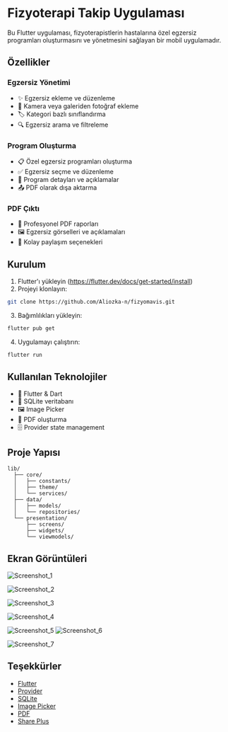 # Fizyoterapi Takip Uygulaması

Bu Flutter uygulaması, fizyoterapistlerin hastalarına özel egzersiz programları oluşturmasını ve yönetmesini sağlayan bir mobil uygulamadır.

## Özellikler

### Egzersiz Yönetimi
- ✨ Egzersiz ekleme ve düzenleme
- 📱 Kamera veya galeriden fotoğraf ekleme
- 🏷️ Kategori bazlı sınıflandırma
- 🔍 Egzersiz arama ve filtreleme

### Program Oluşturma
- 📋 Özel egzersiz programları oluşturma
- ✅ Egzersiz seçme ve düzenleme
- 📑 Program detayları ve açıklamalar
- 📤 PDF olarak dışa aktarma

### PDF Çıktı
- 📄 Profesyonel PDF raporları
- 🖼️ Egzersiz görselleri ve açıklamaları
- 📱 Kolay paylaşım seçenekleri

## Kurulum

1. Flutter'ı yükleyin (https://flutter.dev/docs/get-started/install)
2. Projeyi klonlayın:
```bash
git clone https://github.com/Aliozka-n/fizyomavis.git
```
3. Bağımlılıkları yükleyin:
```bash
flutter pub get
```
4. Uygulamayı çalıştırın:
```bash
flutter run
```

## Kullanılan Teknolojiler

- 🎯 Flutter & Dart
- 💾 SQLite veritabanı
- 🖼️ Image Picker
- 📄 PDF oluşturma
- 🗄️ Provider state management

## Proje Yapısı

```
lib/
  ├── core/
  │   ├── constants/
  │   ├── theme/
  │   └── services/
  ├── data/
  │   ├── models/
  │   └── repositories/
  └── presentation/
      ├── screens/
      ├── widgets/
      └── viewmodels/
```

## Ekran Görüntüleri

![Screenshot_1](https://github.com/user-attachments/assets/b660a3de-0d67-4cad-b726-788596de8a3b)

![Screenshot_2](https://github.com/user-attachments/assets/1f4e5427-cc14-4fbd-b132-c43a8ad6f2f0)

![Screenshot_3](https://github.com/user-attachments/assets/8c5c7037-9c75-49ad-9bd2-5d454e165e8c)

![Screenshot_4](https://github.com/user-attachments/assets/6e3389b9-96ab-459b-816d-620793b7f2da)


![Screenshot_5](https://github.com/user-attachments/assets/cc2bf3f9-3119-461f-931a-360df497c311)
![Screenshot_6](https://github.com/user-attachments/assets/6f14e278-3528-4c14-9f71-a9aed1e033cd)

![Screenshot_7](https://github.com/user-attachments/assets/832542bb-ab85-46d4-aaf3-95f2892575ed)

## Teşekkürler

- [Flutter](https://flutter.dev)
- [Provider](https://pub.dev/packages/provider)
- [SQLite](https://pub.dev/packages/sqflite)
- [Image Picker](https://pub.dev/packages/image_picker)
- [PDF](https://pub.dev/packages/pdf)
- [Share Plus](https://pub.dev/packages/share_plus)
